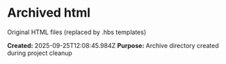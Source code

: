# Archived html

Original HTML files (replaced by .hbs templates)

**Created:** 2025-09-25T12:08:45.984Z
**Purpose:** Archive directory created during project cleanup
